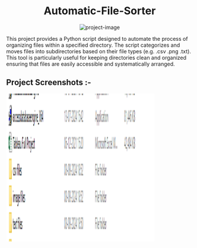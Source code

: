 <h1 align="center" id="title">Automatic-File-Sorter</h1>

<p align="center"><img src="https://media1.giphy.com/media/l2JdVHPkrEBa7FazS/200w.gif?cid=6c09b952ze762k5yvimq074hyihohhj080mgyfmt3khsw7v7&amp;ep=v1_gifs_search&amp;rid=200w.gif&amp;ct=g" alt="project-image"></p>

<p id="description">This project provides a Python script designed to automate the process of organizing files within a specified directory. The script categorizes and moves files into subdirectories based on their file types (e.g. .csv .png .txt). This tool is particularly useful for keeping directories clean and organized ensuring that files are easily accessible and systematically arranged.</p>

<h2> Project Screenshots :- </h2>

<img src="Automatic-File-Sorter/main.PNG" alt="project-screenshot" width="400" height="400/">
